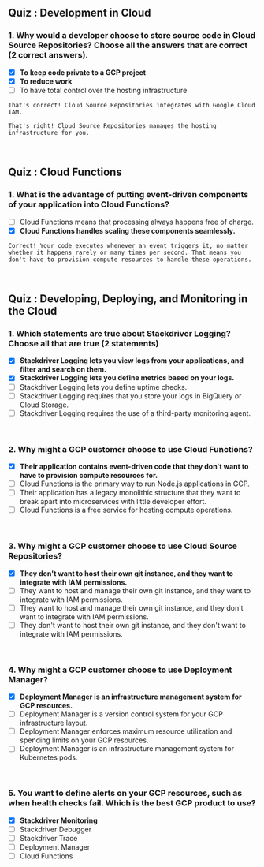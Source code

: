 ## Quiz : Development in Cloud
### 1. Why would a developer choose to store source code in Cloud Source Repositories? Choose all the answers that are correct (2 correct answers).
- [x] **To keep code private to a GCP project**
- [x] **To reduce work**
- [ ] To have total control over the hosting infrastructure
```
That's correct! Cloud Source Repositories integrates with Google Cloud IAM.
```
```
That's right! Cloud Source Repositories manages the hosting infrastructure for you.
```
<br/>

## Quiz : Cloud Functions
### 1. What is the advantage of putting event-driven components of your application into Cloud Functions?
- [ ] Cloud Functions means that processing always happens free of charge.
- [x] **Cloud Functions handles scaling these components seamlessly.**
```
Correct! Your code executes whenever an event triggers it, no matter whether it happens rarely or many times per second. That means you don't have to provision compute resources to handle these operations.
```
<br/>

## Quiz : Developing, Deploying, and Monitoring in the Cloud
### 1. Which statements are true about Stackdriver Logging? Choose all that are true (2 statements)
- [x] **Stackdriver Logging lets you view logs from your applications, and filter and search on them.**
- [x] **Stackdriver Logging lets you define metrics based on your logs.**
- [ ] Stackdriver Logging lets you define uptime checks.
- [ ] Stackdriver Logging requires that you store your logs in BigQuery or Cloud Storage.
- [ ] Stackdriver Logging requires the use of a third-party monitoring agent.
<br/>

### 2. Why might a GCP customer choose to use Cloud Functions?
- [x] **Their application contains event-driven code that they don't want to have to provision compute resources for.**
- [ ] Cloud Functions is the primary way to run Node.js applications in GCP.
- [ ] Their application has a legacy monolithic structure that they want to break apart into microservices with little developer effort.
- [ ] Cloud Functions is a free service for hosting compute operations.
<br/>

### 3. Why might a GCP customer choose to use Cloud Source Repositories?
- [x] **They don't want to host their own git instance, and they want to integrate with IAM permissions.**
- [ ] They want to host and manage their own git instance, and they want to integrate with IAM permissions.
- [ ] They want to host and manage their own git instance, and they don't want to integrate with IAM permissions.
- [ ] They don't want to host their own git instance, and they don't want to integrate with IAM permissions.
<br/>

### 4. Why might a GCP customer choose to use Deployment Manager?
- [x] **Deployment Manager is an infrastructure management system for GCP resources.**
- [ ] Deployment Manager is a version control system for your GCP infrastructure layout.
- [ ] Deployment Manager enforces maximum resource utilization and spending limits on your GCP resources.
- [ ] Deployment Manager is an infrastructure management system for Kubernetes pods.
<br/>

### 5. You want to define alerts on your GCP resources, such as when health checks fail. Which is the best GCP product to use?
- [x] **Stackdriver Monitoring**
- [ ] Stackdriver Debugger
- [ ] Stackdriver Trace
- [ ] Deployment Manager
- [ ] Cloud Functions
<br/>